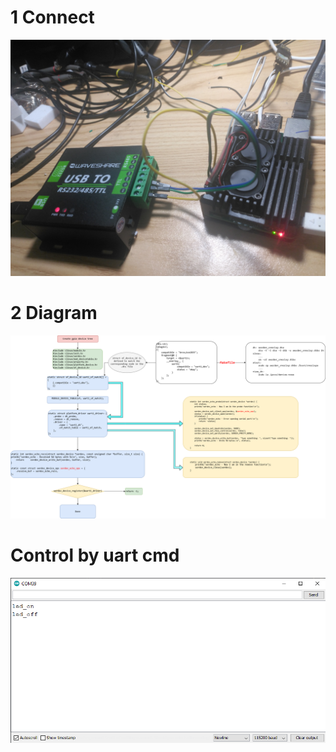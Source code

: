 
# 1 Connect

![image info](./image/hardware.jpg)

# 2 Diagram

![image info](./image/Linux-uart_device_tree.drawio.png)

# Control by uart cmd

![image info](./image/led_protocol.png)